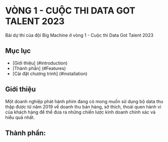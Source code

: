 # VÒNG 1 - CUỘC THI DATA GOT TALENT 2023

Bài dự thi của đội Big Machine ở vòng 1 - Cuộc thi Data Got Talent 2023

## Mục lục 
- [Giới thiệu] (#introduction)
- [Thành phần] (#Features)
- [Cài đặt chương trình] (#installation)

## Giới thiệu

Một doanh nghiệp phát hành phim đang có mong muốn sử dụng bộ data thu thập được từ năm 2019 về doanh thu bán hàng, sở thích, thoái quen hành vi của khách hàng để thể đưa ra những chiến lược kinh doanh chính xác và hiểu quả nhất. 

## Thành phần:


